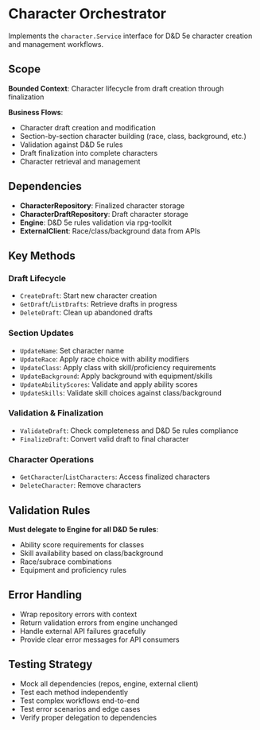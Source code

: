 # Character Orchestrator

Implements the `character.Service` interface for D&D 5e character creation and management workflows.

## Scope

**Bounded Context**: Character lifecycle from draft creation through finalization

**Business Flows**:
- Character draft creation and modification
- Section-by-section character building (race, class, background, etc.)
- Validation against D&D 5e rules
- Draft finalization into complete characters
- Character retrieval and management

## Dependencies

- **CharacterRepository**: Finalized character storage
- **CharacterDraftRepository**: Draft character storage  
- **Engine**: D&D 5e rules validation via rpg-toolkit
- **ExternalClient**: Race/class/background data from APIs

## Key Methods

### Draft Lifecycle
- `CreateDraft`: Start new character creation
- `GetDraft`/`ListDrafts`: Retrieve drafts in progress
- `DeleteDraft`: Clean up abandoned drafts

### Section Updates  
- `UpdateName`: Set character name
- `UpdateRace`: Apply race choice with ability modifiers
- `UpdateClass`: Apply class with skill/proficiency requirements
- `UpdateBackground`: Apply background with equipment/skills
- `UpdateAbilityScores`: Validate and apply ability scores
- `UpdateSkills`: Validate skill choices against class/background

### Validation & Finalization
- `ValidateDraft`: Check completeness and D&D 5e rules compliance
- `FinalizeDraft`: Convert valid draft to final character

### Character Operations
- `GetCharacter`/`ListCharacters`: Access finalized characters
- `DeleteCharacter`: Remove characters

## Validation Rules

**Must delegate to Engine for all D&D 5e rules**:
- Ability score requirements for classes
- Skill availability based on class/background
- Race/subrace combinations
- Equipment and proficiency rules

## Error Handling

- Wrap repository errors with context
- Return validation errors from engine unchanged
- Handle external API failures gracefully
- Provide clear error messages for API consumers

## Testing Strategy

- Mock all dependencies (repos, engine, external client)
- Test each method independently
- Test complex workflows end-to-end
- Test error scenarios and edge cases
- Verify proper delegation to dependencies
